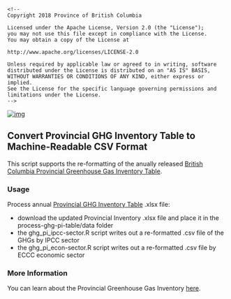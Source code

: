 ```{=html}
<!--
Copyright 2018 Province of British Columbia

Licensed under the Apache License, Version 2.0 (the "License");
you may not use this file except in compliance with the License.
You may obtain a copy of the License at

http://www.apache.org/licenses/LICENSE-2.0

Unless required by applicable law or agreed to in writing, software distributed under the License is distributed on an "AS IS" BASIS,
WITHOUT WARRANTIES OR CONDITIONS OF ANY KIND, either express or implied.
See the License for the specific language governing permissions and limitations under the License.
-->
```
[![img](https://img.shields.io/badge/Lifecycle-Stable-97ca00)](https://github.com/bcgov/repomountie/blob/master/doc/lifecycle-badges.md)

## Convert Provincial GHG Inventory Table to Machine-Readable CSV Format

This script supports the re-formatting of the anually released [British Columbia Provincial Greenhouse Gas Inventory Table](https://www2.gov.bc.ca/gov/content?id=50B908BE85E0446EB6D3C434B4C8C106).

### Usage

Process annual [Provincial GHG Inventory Table](https://www2.gov.bc.ca/gov/content?id=50B908BE85E0446EB6D3C434B4C8C106) .xlsx file:

-   download the updated Provincial Inventory .xlsx file and place it in the process-ghg-pi-table/data folder
-   the ghg_pi_ipcc-sector.R script writes out a re-formatted .csv file of the GHGs by IPCC sector
-   the ghg_pi_econ-sector.R script writes out a re-formatted .csv file by ECCC economic sector

### More Information

You can learn about the Provincial Greenhouse Gas Inventory [here](https://www2.gov.bc.ca/gov/content?id=50B908BE85E0446EB6D3C434B4C8C106).
